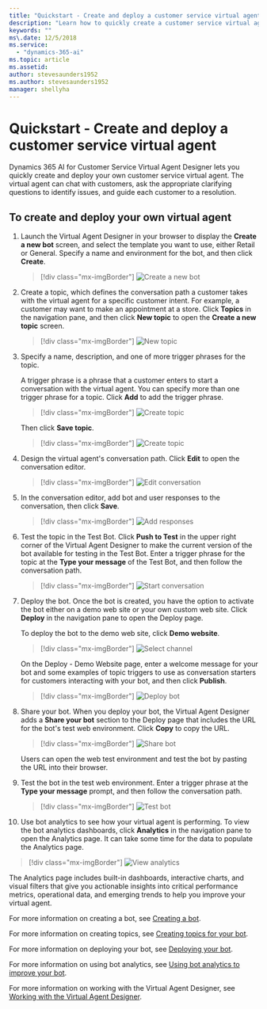 ```yaml
---
title: "Quickstart - Create and deploy a customer service virtual agent"
description: "Learn how to quickly create a customer service virtual agent using the Virtual Agent Designer."
keywords: ""
ms\.date: 12/5/2018
ms.service:
  - "dynamics-365-ai"
ms.topic: article
ms.assetid: 
author: stevesaunders1952
ms.author: stevesaunders1952
manager: shellyha
---
```


# Quickstart - Create and deploy a customer service virtual agent

Dynamics 365 AI for Customer Service Virtual Agent Designer lets you quickly create and deploy your own customer service virtual agent. The virtual agent can chat with customers, ask the appropriate clarifying questions to identify issues, and guide each customer to a resolution.

## To create and deploy your own virtual agent

1. Launch the Virtual Agent Designer in your browser to display the **Create a new bot** screen, and select the template you want to use, either Retail or General. Specify a name and environment for the bot, and then click **Create**.

   > [!div class="mx-imgBorder"]
   > ![Create a new bot](media/create-bot-2.PNG)

2. Create a topic, which defines the conversation path a customer takes with the virtual agent for a specific customer intent. For example, a customer may want to make an appointment at a store. Click **Topics** in the navigation pane, and then click **New topic** to open the **Create a new topic** screen.

   > [!div class="mx-imgBorder"]
   > ![New topic](media/create-topic-2.png)

3. Specify a name, description, and one of more trigger phrases for the topic.

    A trigger phrase is a phrase that a customer enters to start a conversation with the virtual agent. You can specify more than one trigger phrase for a topic. Click **Add** to add the trigger phrase.

   > [!div class="mx-imgBorder"]
   > ![Create topic](media/create-topic-3-1.png)

    Then click **Save topic**.

   > [!div class="mx-imgBorder"]
   > ![Create topic](media/create-topic-3-2.png)

4. Design the virtual agent's conversation path. Click **Edit** to open the conversation editor.

   > [!div class="mx-imgBorder"]
   > ![Edit conversation](media/create-topic-8-1.png)

5. In the conversation editor, add bot and user responses to the conversation, then click **Save**.

   > [!div class="mx-imgBorder"]
   > ![Add responses](media/quickstart-1.png)

6. Test the topic in the Test Bot. Click **Push to Test** in the upper right corner of the Virtual Agent Designer to make the current version of the bot available for testing in the Test Bot. Enter a trigger phrase for the topic at the **Type your message** of the Test Bot, and then follow the conversation path.

   > [!div class="mx-imgBorder"]
   > ![Start conversation](media/create-topic-21.png)

7. Deploy the bot. Once the bot is created, you have the option to activate the bot either on a demo web site or your own custom web site. Click **Deploy** in the navigation pane to open the Deploy page.

    To deploy the bot to the demo web site, click **Demo website**.

   > [!div class="mx-imgBorder"]
   > ![Select channel](media/create-topic-21-1.png)

    On the Deploy - Demo Website page, enter a welcome message for your bot and some examples of topic triggers to use as conversation starters for customers interacting with your bot, and then click **Publish**.

   > [!div class="mx-imgBorder"]
   > ![Deploy bot](media/deploy-bot-2.png)

8. Share your bot. When you deploy your bot, the Virtual Agent Designer adds a **Share your bot** section to the Deploy page that includes the URL for the bot's test web environment. Click **Copy** to copy the URL.

   > [!div class="mx-imgBorder"]
   > ![Share bot](media/deploy-bot-2-1.png)

    Users can open the web test environment and test the bot by pasting the URL into their browser.

9. Test the bot in the test web environment. Enter a trigger phrase at the **Type your message** prompt, and then follow the conversation path.

   > [!div class="mx-imgBorder"]
   > ![Test bot](media/deploy-bot-4.png)

10. Use bot analytics to see how your virtual agent is performing. To view the bot analytics dashboards, click **Analytics** in the navigation pane to open the Analytics page. It can take some time for the data to populate the Analytics page.

   > [!div class="mx-imgBorder"]
   > ![View analytics](media/dash-summary-1.PNG)

The Analytics page includes built-in dashboards, interactive charts, and visual filters that give you actionable insights into critical performance metrics, operational data, and emerging trends to help you improve your virtual agent.

For more information on creating a bot, see [Creating a bot](getting-started-create-bot.md).

For more information on creating topics, see [Creating topics for your bot](getting-started-create-topics.md).

For more information on deploying your bot, see [Deploying your bot](getting-started-deploy.md).

For more information on using bot analytics, see [Using bot analytics to improve your bot](getting-started-analytics.md).

For more information on working with the Virtual Agent Designer, see [Working with the Virtual Agent Designer](getting-started-bot-designer.md).